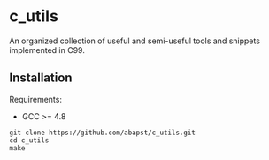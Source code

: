 # c_utils
An organized collection of useful and semi-useful tools and snippets implemented in C99.

## Installation

Requirements:
  - GCC >= 4.8

```
git clone https://github.com/abapst/c_utils.git
cd c_utils
make
```
